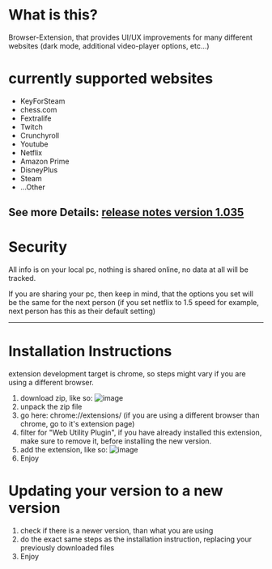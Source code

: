 # What is this?
Browser-Extension, that provides UI/UX improvements for many different websites (dark mode, additional video-player options, etc...)

# currently supported websites
- KeyForSteam
- chess.com
- Fextralife
- Twitch
- Crunchyroll
- Youtube
- Netflix
- Amazon Prime
- DisneyPlus
- Steam
- ...Other

See more Details: [release notes version 1.035](https://github.com/danielzaiser91/chrome-utilities/releases/tag/1.035)
---

# Security
All info is on your local pc, nothing is shared online, no data at all will be tracked.

If you are sharing your pc, then keep in mind, that the options you set will be the same for the next person (if you set netflix to 1.5 speed for example, next person has this as their default setting)

---

# Installation Instructions

extension development target is chrome, so steps might vary if you are using a different browser.

1. download zip, like so:
 ![image](https://github.com/user-attachments/assets/2a43e5e6-efb6-4f94-96a4-2ffb82ee48ad)
2. unpack the zip file
3. go here: chrome://extensions/ (if you are using a different browser than chrome, go to it's extension page)
4. filter for "Web Utility Plugin", if you have already installed this extension, make sure to remove it, before installing the new version.
5. add the extension, like so:
 ![image](https://github.com/user-attachments/assets/c28f860e-7513-4367-bc3b-e18be17b7c64)
6. Enjoy

# Updating your version to a new version
1. check if there is a newer version, than what you are using
3. do the exact same steps as the installation instruction, replacing your previously downloaded files
4. Enjoy

